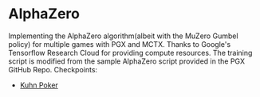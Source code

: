 # AlphaZero
Implementing the AlphaZero algorithm(albeit with the MuZero Gumbel policy) for multiple games with PGX and MCTX. Thanks to Google's Tensorflow Research Cloud for providing compute resources. The training script is modified from the sample AlphaZero script provided in the PGX GitHub Repo.
Checkpoints:
 - [Kuhn Poker](https://huggingface.co/sr5434/AlphaZero-Kuhn-Poker)
